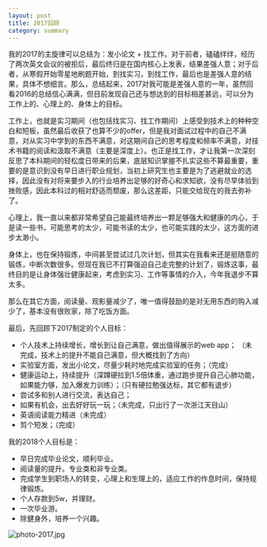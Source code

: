 ```yaml
---
layout: post
title: 2017回顾
category: summary
---
```


我的2017的主旋律可以总结为：发小论文 + 找工作。对于前者，磕磕绊绊，经历了两次英文会议的被拒后，最后终归是在国内核心上发表，结果差强人意；对于后者，从寒假开始零星地刷题开始，到找实习，到找工作，最后也是差强人意的结果，具体不想细言。那么，总结起来，2017对我可能是差强人意的一年，虽然回看2016的总结信心满满，但目前发现自己还与想达到的目标相差甚远，可以分为工作上的、心理上的、身体上的目标。

工作上，也就是实习期间（也包括找实习、找工作期间）上感受到技术上的种种空白和短板，虽然最后收获了也算不少的offer，但是我对面试过程中的自己不满意，对从实习中学到的东西不满意，对这期间自己的思考程度和频率不满意，对技术书籍的阅读和汲取不满意（主要是深度上）。也正是找工作，才让我第一次深刻反思了本科期间的轻松度日带来的后果，底层知识掌握不扎实这些不算最重要，重要的是意识到没有早日进行职业规划，当初上研究生也主要是为了逃避就业的选择，因此没有对将来要步入的行业培养出足够的好奇心和求知欲，没有尽早体验到挫败感，因此本科过的相对舒适而颓废，那么这差距，只能交给现在的我去弥补了。

心理上，我一直以来都非常希望自己能最终培养出一颗足够强大和健康的内心，于是读一些书，可能思考的太少，可能书读的太少，也可能实践的太少，这方面的进步太渺小。

身体上，也在保持锻炼，中间甚至尝试过几次计划，但其实在我看来还是挺随意的锻炼，中断次数很多。但现在我已不打算强迫自己走完整的计划了，锻炼这事，最终目的是让身体强壮健康起来，考虑到实习、工作等事情的介入，今年我退步不算太多。

那么在其它方面，阅读量、观影量减少了，唯一值得鼓励的是对无用东西的购入减少了，基本没有很败家，除了吃饭方面。


最后，先回顾下2017制定的个人目标：

- 个人技术上持续增长，增长到让自己满意，做出值得展示的web app； （未完成，技术上的提升不能自己满意，但大概找到了方向）
- 实验室方面，发出小论文，尽量少耗时地完成实验室的任务；（完成）
- 健康运动上，持续提升（深蹲硬拉到1.5倍体重，通过跑步提升自己心肺功能，如果能力够，加入爆发力训练）；（只有硬拉勉强达标，其它都有退步）
- 尝试多和别人进行交流，表达自己；
- 如果有机会，出去好好玩一玩；（未完成，只出行了一次浙江天目山）
- 英语阅读能力精进（未完成）
- 剪个短发；（完成）

我的2018个人目标是：
- 早日完成毕业论文，顺利毕业。
- 阅读量的提升。专业类和非专业类。
- 完成学生到职场人的转变，心理上和生理上的，适应工作的作息时间，保持规律锻炼。
- 个人存款到5w，并理财。
- 一次毕业游。
- 除健身外，培养一个兴趣。

![photo-2017.jpg](https://i.loli.net/2018/01/02/5a4b0ae1dc600.jpg)



